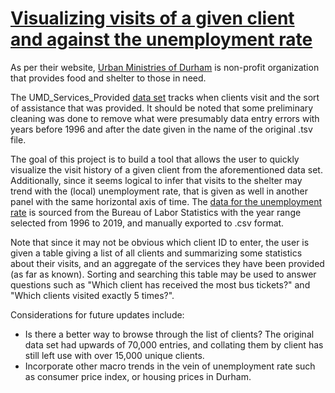 # [Visualizing visits of a given client and against the unemployment rate](https://bphung.shinyapps.io/project_2/)

As per their website, [Urban Ministries of Durham](http://www.umdurham.org/) is non-profit organization that provides food and shelter to those in need.

The UMD_Services_Provided [data set](https://raw.githubusercontent.com/datasci611/bios611-projects-fall-2019-b-phung/master/project_2/data/UMD_Services_Provided_20190719.tsv) tracks when clients visit and the sort of assistance that was provided. It should be noted that some preliminary cleaning was done to remove what were presumably data entry errors with years before 1996 and after the date given in the name of the original .tsv file.

The goal of this project is to build a tool that allows the user to quickly visualize the visit history of a given client from the aforementioned data set. Additionally, since it seems logical to infer that visits to the shelter may trend with the (local) unemployment rate, that is given as well in another panel with the same horizontal axis of time. The [data for the unemployment rate](https://data.bls.gov/timeseries/LAUMT372050000000003?amp%253bdata_tool=XGtable&output_view=data&include_graphs=true) is sourced from the Bureau of Labor Statistics with the year range selected from 1996 to 2019, and manually exported to .csv format.

Note that since it may not be obvious which client ID to enter, the user is given a table giving a list of all clients and summarizing some statistics about their visits, and an aggregate of the services they have been provided (as far as known). Sorting and searching this table may be used to answer questions such as "Which client has received the most bus tickets?" and "Which clients visited exactly 5 times?".

Considerations for future updates include:
* Is there a better way to browse through the list of clients? The original data set had upwards of 70,000 entries, and collating them by client has still left use with over 15,000 unique clients.
* Incorporate other macro trends in the vein of unemployment rate such as consumer price index, or housing prices in Durham.
